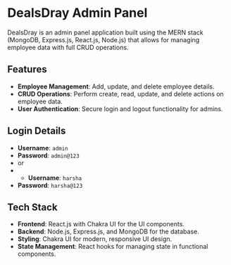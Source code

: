 # DealsDray Admin Panel

DealsDray is an admin panel application built using the MERN stack (MongoDB, Express.js, React.js, Node.js) that allows for managing employee data with full CRUD operations.

## Features

- **Employee Management**: Add, update, and delete employee details.
- **CRUD Operations**: Perform create, read, update, and delete actions on employee data.
- **User Authentication**: Secure login and logout functionality for admins.

## Login Details

- **Username**: `admin`
- **Password**: `admin@123`
- or
- - **Username**: `harsha`
- **Password**: `harsha@123`

## Tech Stack

- **Frontend**: React.js with Chakra UI for the UI components.
- **Backend**: Node.js, Express.js, and MongoDB for the database.
- **Styling**: Chakra UI for modern, responsive UI design.
- **State Management**: React hooks for managing state in functional components.


